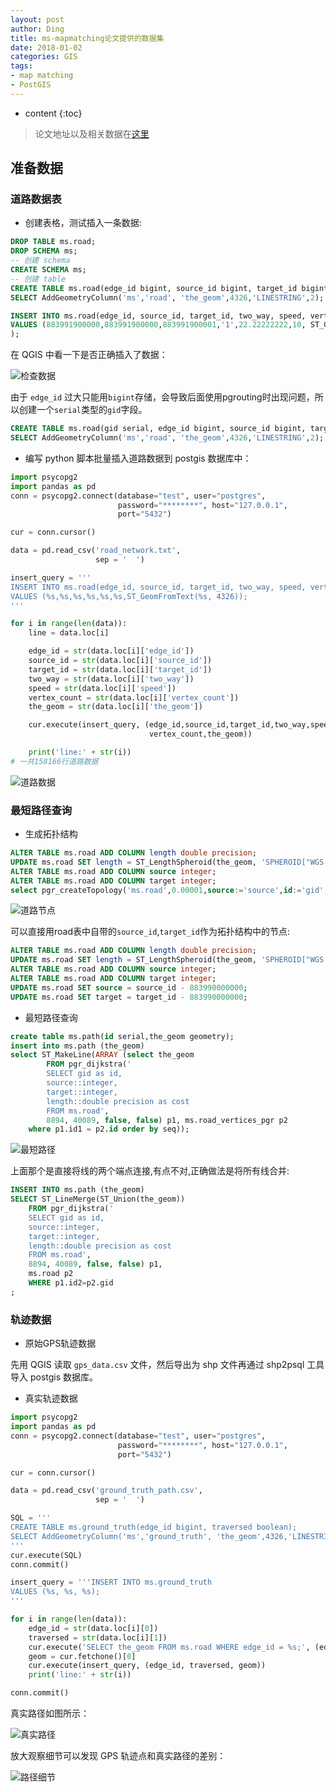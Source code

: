 ```yaml
---
layout: post
author: Ding
title: ms-mapmatching论文提供的数据集
date: 2018-01-02
categories: GIS
tags:
- map matching
- PostGIS
---
```


* content
{:toc}

> 论文地址以及相关数据在[这里](https://www.microsoft.com/en-us/research/publication/hidden-markov-map-matching-noise-sparseness/)





## 准备数据

### 道路数据表

+ 创建表格，测试插入一条数据:

```sql
DROP TABLE ms.road;
DROP SCHEMA ms;
-- 创建 schema
CREATE SCHEMA ms;
-- 创建 table
CREATE TABLE ms.road(edge_id bigint, source_id bigint, target_id bigint, two_way boolean, speed double precision, vertex_count integer);
SELECT AddGeometryColumn('ms','road', 'the_geom',4326,'LINESTRING',2);

INSERT INTO ms.road(edge_id, source_id, target_id, two_way, speed, vertex_count, the_geom)
VALUES (883991900000,883991900000,883991900001,'1',22.22222222,10, ST_GeomFromText('LINESTRING(-122.732318937778 47.8899192810059, -122.732139229774 47.8903403878212, -122.731820046902 47.8910404443741, -122.731310427189 47.8921294212341, -122.730749845505 47.8933900594711, -122.730208039284 47.894441485405, -122.729588449001 47.8957316279411, -122.729159295559 47.8968098759651, -122.727560698986 47.9000902175903, -122.72741317749 47.900390625)', 4326)
);
```

在 QGIS 中看一下是否正确插入了数据：

![检查数据](/images/map-matching/检查数据.png)

由于 `edge_id` 过大只能用`bigint`存储，会导致后面使用pgrouting时出现问题，所以创建一个`serial`类型的`gid`字段。

```sql
CREATE TABLE ms.road(gid serial, edge_id bigint, source_id bigint, target_id bigint, two_way boolean, speed double precision, vertex_count integer);
SELECT AddGeometryColumn('ms','road', 'the_geom',4326,'LINESTRING',2);
```

+ 编写 python 脚本批量插入道路数据到 postgis 数据库中：

```python
import psycopg2
import pandas as pd
conn = psycopg2.connect(database="test", user="postgres",
                        password="********", host="127.0.0.1",
                        port="5432")

cur = conn.cursor()

data = pd.read_csv('road_network.txt',
                   sep = '	')

insert_query = '''
INSERT INTO ms.road(edge_id, source_id, target_id, two_way, speed, vertex_count, the_geom)
VALUES (%s,%s,%s,%s,%s,%s,ST_GeomFromText(%s, 4326));
'''

for i in range(len(data)):
    line = data.loc[i]

    edge_id = str(data.loc[i]['edge_id'])
    source_id = str(data.loc[i]['source_id'])
    target_id = str(data.loc[i]['target_id'])
    two_way = str(data.loc[i]['two_way'])
    speed = str(data.loc[i]['speed'])
    vertex_count = str(data.loc[i]['vertex_count'])
    the_geom = str(data.loc[i]['the_geom'])

    cur.execute(insert_query, (edge_id,source_id,target_id,two_way,speed,
                               vertex_count,the_geom))

    print('line:' + str(i))
# 一共158166行道路数据
```

![道路数据](/images/map-matching/道路数据.png)

### 最短路径查询

+ 生成拓扑结构

```sql
ALTER TABLE ms.road ADD COLUMN length double precision;
UPDATE ms.road SET length = ST_LengthSpheroid(the_geom, 'SPHEROID["WGS 84",6378137,298.257223563]');
ALTER TABLE ms.road ADD COLUMN source integer;
ALTER TABLE ms.road ADD COLUMN target integer;
select pgr_createTopology('ms.road',0.00001,source:='source',id:='gid',target:='target',the_geom:='the_geom',clean:='true');
```

![道路节点](/images/map-matching/道路节点.png)

可以直接用road表中自带的`source_id`,`target_id`作为拓扑结构中的节点:

```sql
ALTER TABLE ms.road ADD COLUMN length double precision;
UPDATE ms.road SET length = ST_LengthSpheroid(the_geom, 'SPHEROID["WGS 84",6378137,298.257223563]');
ALTER TABLE ms.road ADD COLUMN source integer;
ALTER TABLE ms.road ADD COLUMN target integer;
UPDATE ms.road SET source = source_id - 883990000000;
UPDATE ms.road SET target = target_id - 883990000000;
```

+ 最短路径查询

```sql
create table ms.path(id serial,the_geom geometry);
insert into ms.path (the_geom)
select ST_MakeLine(ARRAY (select the_geom
		FROM pgr_dijkstra('
		SELECT gid as id,  
		source::integer,  
		target::integer,  
		length::double precision as cost  
		FROM ms.road',  
		8894, 40089, false, false) p1, ms.road_vertices_pgr p2
	where p1.id1 = p2.id order by seq));
```

![最短路径](/images/map-matching/最短路径.png)

上面那个是直接将线的两个端点连接,有点不对,正确做法是将所有线合并:

```sql
INSERT INTO ms.path (the_geom)
SELECT ST_LineMerge(ST_Union(the_geom))
  	FROM pgr_dijkstra('
  	SELECT gid as id,  
  	source::integer,  
  	target::integer,  
  	length::double precision as cost  
  	FROM ms.road',  
  	8894, 40089, false, false) p1,
	ms.road p2
	WHERE p1.id2=p2.gid
;
```

### 轨迹数据

+ 原始GPS轨迹数据

先用 QGIS 读取 `gps_data.csv` 文件，然后导出为 shp 文件再通过 shp2psql 工具导入 postgis 数据库。

+ 真实轨迹数据

```python
import psycopg2
import pandas as pd
conn = psycopg2.connect(database="test", user="postgres",
                        password="********", host="127.0.0.1",
                        port="5432")

cur = conn.cursor()

data = pd.read_csv('ground_truth_path.csv',
                   sep = '	')

SQL = '''
CREATE TABLE ms.ground_truth(edge_id bigint, traversed boolean);
SELECT AddGeometryColumn('ms','ground_truth', 'the_geom',4326,'LINESTRING',2);
'''
cur.execute(SQL)
conn.commit()

insert_query = '''INSERT INTO ms.ground_truth
VALUES (%s, %s, %s);
'''

for i in range(len(data)):
    edge_id = str(data.loc[i][0])
    traversed = str(data.loc[i][1])
    cur.execute('SELECT the_geom FROM ms.road WHERE edge_id = %s;', (edge_id,))
    geom = cur.fetchone()[0]
    cur.execute(insert_query, (edge_id, traversed, geom))
    print('line:' + str(i))

conn.commit()
```
真实路径如图所示：

![真实路径](/images/map-matching/ground_truth.png)

放大观察细节可以发现 GPS 轨迹点和真实路径的差别：

![路径细节](/images/map-matching/ground_truth_detail.png)
